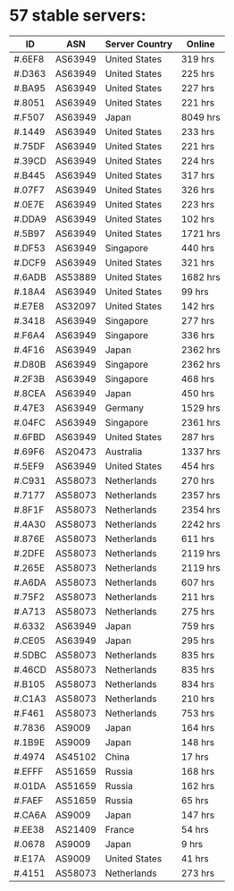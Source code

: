 # 57 stable servers:

| ID | ASN | Server Country | Online |
| ------ | ------ | ------ | ------ |
| #.6EF8 | AS63949 | United States | 319 hrs |
| #.D363 | AS63949 | United States | 225 hrs |
| #.BA95 | AS63949 | United States | 227 hrs |
| #.8051 | AS63949 | United States | 221 hrs |
| #.F507 | AS63949 | Japan | 8049 hrs |
| #.1449 | AS63949 | United States | 233 hrs |
| #.75DF | AS63949 | United States | 221 hrs |
| #.39CD | AS63949 | United States | 224 hrs |
| #.B445 | AS63949 | United States | 317 hrs |
| #.07F7 | AS63949 | United States | 326 hrs |
| #.0E7E | AS63949 | United States | 223 hrs |
| #.DDA9 | AS63949 | United States | 102 hrs |
| #.5B97 | AS63949 | United States | 1721 hrs |
| #.DF53 | AS63949 | Singapore | 440 hrs |
| #.DCF9 | AS63949 | United States | 321 hrs |
| #.6ADB | AS53889 | United States | 1682 hrs |
| #.18A4 | AS63949 | United States | 99 hrs |
| #.E7E8 | AS32097 | United States | 142 hrs |
| #.3418 | AS63949 | Singapore | 277 hrs |
| #.F6A4 | AS63949 | Singapore | 336 hrs |
| #.4F16 | AS63949 | Japan | 2362 hrs |
| #.D80B | AS63949 | Singapore | 2362 hrs |
| #.2F3B | AS63949 | Singapore | 468 hrs |
| #.8CEA | AS63949 | Japan | 450 hrs |
| #.47E3 | AS63949 | Germany | 1529 hrs |
| #.04FC | AS63949 | Singapore | 2361 hrs |
| #.6FBD | AS63949 | United States | 287 hrs |
| #.69F6 | AS20473 | Australia | 1337 hrs |
| #.5EF9 | AS63949 | United States | 454 hrs |
| #.C931 | AS58073 | Netherlands | 270 hrs |
| #.7177 | AS58073 | Netherlands | 2357 hrs |
| #.8F1F | AS58073 | Netherlands | 2354 hrs |
| #.4A30 | AS58073 | Netherlands | 2242 hrs |
| #.876E | AS58073 | Netherlands | 611 hrs |
| #.2DFE | AS58073 | Netherlands | 2119 hrs |
| #.265E | AS58073 | Netherlands | 2119 hrs |
| #.A6DA | AS58073 | Netherlands | 607 hrs |
| #.75F2 | AS58073 | Netherlands | 211 hrs |
| #.A713 | AS58073 | Netherlands | 275 hrs |
| #.6332 | AS63949 | Japan | 759 hrs |
| #.CE05 | AS63949 | Japan | 295 hrs |
| #.5DBC | AS58073 | Netherlands | 835 hrs |
| #.46CD | AS58073 | Netherlands | 835 hrs |
| #.B105 | AS58073 | Netherlands | 834 hrs |
| #.C1A3 | AS58073 | Netherlands | 210 hrs |
| #.F461 | AS58073 | Netherlands | 753 hrs |
| #.7836 | AS9009 | Japan | 164 hrs |
| #.1B9E | AS9009 | Japan | 148 hrs |
| #.4974 | AS45102 | China | 17 hrs |
| #.EFFF | AS51659 | Russia | 168 hrs |
| #.01DA | AS51659 | Russia | 162 hrs |
| #.FAEF | AS51659 | Russia | 65 hrs |
| #.CA6A | AS9009 | Japan | 147 hrs |
| #.EE38 | AS21409 | France | 54 hrs |
| #.0678 | AS9009 | Japan | 9 hrs |
| #.E17A | AS9009 | United States | 41 hrs |
| #.4151 | AS58073 | Netherlands | 273 hrs |

